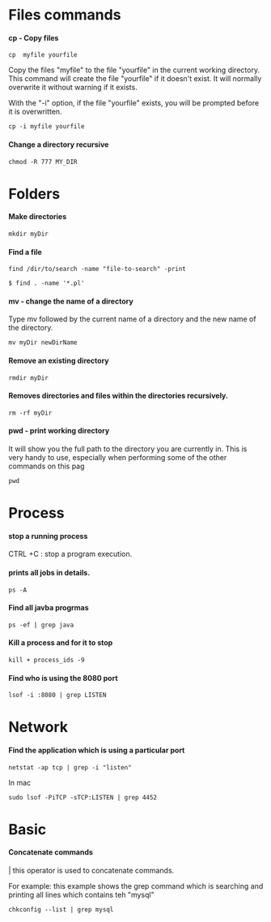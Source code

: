 
# Files commands


#### cp - Copy files

```
cp  myfile yourfile
```
Copy the files "myfile" to the file "yourfile" in the current working directory. This command will create the file "yourfile" if it doesn't exist. It will normally overwrite it without warning if it exists.

With the "-i" option, if the file "yourfile" exists, you will be prompted before it is overwritten.
```
cp -i myfile yourfile
```

#### Change a directory recursive

```
chmod -R 777 MY_DIR
```

# Folders

#### Make directories
```
mkdir myDir
```

#### Find a file 

```
find /dir/to/search -name "file-to-search" -print
````

```
$ find . -name '*.pl'
```

#### mv - change the name of a directory
Type mv followed by the current name of a directory and the new name of the directory.

```
mv myDir newDirName
```

#### Remove an existing directory
```
rmdir myDir
```

#### Removes directories and files within the directories recursively.
```
rm -rf myDir
```

#### pwd - print working directory
It will show you the full path to the directory you are currently in. This is very handy to use, especially when performing some of the other commands on this pag

```
pwd
```

# Process 

#### stop a running process 
CTRL +C : stop a program execution.


#### prints all jobs in details.	

```
ps -A 
```

#### Find all javba progrmas

```
ps -ef | grep java
```

#### Kill a process and for it to stop 

```
kill + process_ids -9 
```


#### Find who is using the 8080 port

```
lsof -i :8080 | grep LISTEN
```

# Network

#### Find the application which is using a particular port 

```
netstat -ap tcp | grep -i "listen"
```

In mac

```
sudo lsof -PiTCP -sTCP:LISTEN | grep 4452
```

# Basic

#### Concatenate commands 

| this operator is used to concatenate commands.


For example: this example shows the grep command which is searching and printing all lines which contains teh "mysql"
```
chkconfig --list | grep mysql 
```

